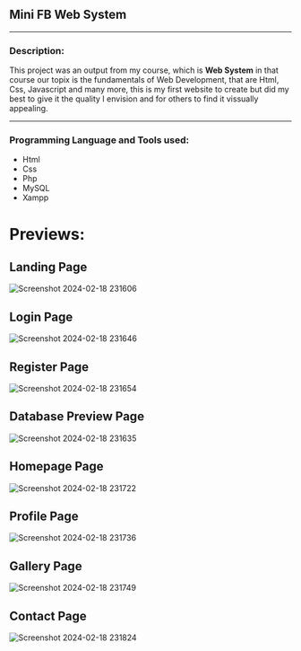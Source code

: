 ## Mini FB Web System

---

### Description:
This project was an output from my course, which is **Web System** in that course our topix is the fundamentals of Web Development, that are Html, Css, Javascript and many more, this  is my first website to create but did my best to give it the quality I envision and for others to find it vissually appealing.

---

### Programming Language and Tools used:
- Html
- Css
- Php
- MySQL
- Xampp

# Previews:
## Landing Page
![Screenshot 2024-02-18 231606](https://github.com/Zhar-dev/websystem_drill/assets/108575639/86634331-dd8b-41a6-a985-ecedb71fd92a)
## Login  Page
![Screenshot 2024-02-18 231646](https://github.com/Zhar-dev/websystem_drill/assets/108575639/16aa23e3-0952-4370-9876-e80f3ca6e2ae)
## Register Page
![Screenshot 2024-02-18 231654](https://github.com/Zhar-dev/websystem_drill/assets/108575639/0e5c10c1-5652-497b-847e-d29f8565ad27)
## Database Preview Page
![Screenshot 2024-02-18 231635](https://github.com/Zhar-dev/websystem_drill/assets/108575639/abb86212-12c8-4acd-954d-931b74c99962)
## Homepage Page
![Screenshot 2024-02-18 231722](https://github.com/Zhar-dev/websystem_drill/assets/108575639/f4ecf9f9-7fed-44d0-8fff-40cae3df5d60)
## Profile Page
![Screenshot 2024-02-18 231736](https://github.com/Zhar-dev/websystem_drill/assets/108575639/b67983f5-f58f-4fd3-94a5-91a79cbab49f)
## Gallery Page
![Screenshot 2024-02-18 231749](https://github.com/Zhar-dev/websystem_drill/assets/108575639/045db1fa-5af8-4c0b-9671-f51d1272d463)
## Contact Page
![Screenshot 2024-02-18 231824](https://github.com/Zhar-dev/websystem_drill/assets/108575639/185ffc95-bbda-4bdd-9e4a-1120c2d86dbf)

